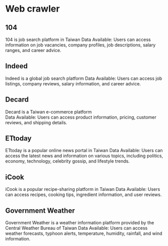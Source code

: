 # Web crawler 
## 104
104 is job search platform in Taiwan
Data Available: Users can access information on job vacancies, company profiles, job descriptions, salary ranges, and career advice.

## Indeed
Indeed is a global job search platform
Data Available: Users can access job listings, company reviews, salary information, and career advice.

## Decard
Decard is a Taiwan e-commerce platform  
Data Available: Users can access product information, pricing, customer reviews, and shipping details.

## ETtoday
ETtoday is a popular online news portal in Taiwan
Data Available: Users can access the latest news and information on various topics, including politics, economy, technology, celebrity gossip, and lifestyle trends.

## iCook
iCook is a popular recipe-sharing platform in Taiwan
Data Available: Users can access recipes, cooking tips, ingredient information, and user reviews.

## Government Weather
Government Weather is a weather information platform provided by the Central Weather Bureau of Taiwan
Data Available: Users can access weather forecasts, typhoon alerts, temperature, humidity, rainfall, and wind information.
